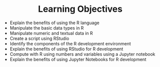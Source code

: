<h1 align="center">Learning Objectives</h1>

- Explain the benefits of using the R language
- Manipulate the basic data types in R
- Manipulate numeric and textual data in R
- Create a script using RStudio
- Identify the components of the R development environment
- Explain the benefits of using RStudio for R development
- Compute with R using numbers and variables using a Jupyter notebook
- Explain the benefits of using Jupyter Notebooks for R development
